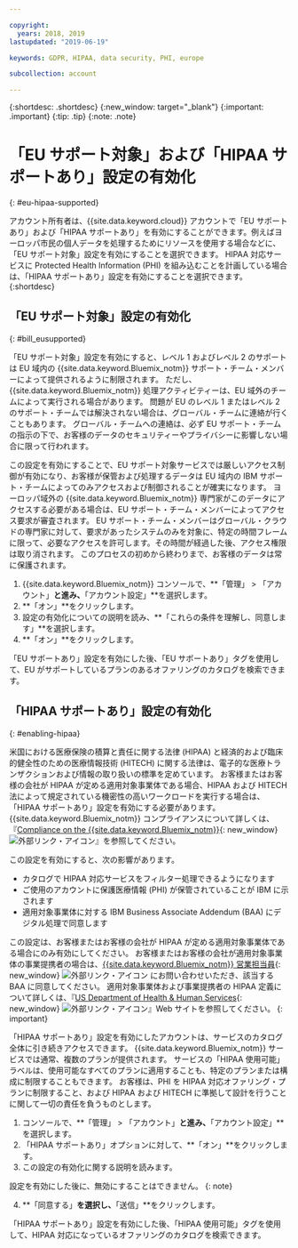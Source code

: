 ```yaml
---

copyright:
  years: 2018, 2019
lastupdated: "2019-06-19"

keywords: GDPR, HIPAA, data security, PHI, europe

subcollection: account

---
```


{:shortdesc: .shortdesc}
{:new_window: target="_blank"}
{:important: .important}
{:tip: .tip}
{:note: .note}

# 「EU サポート対象」および「HIPAA サポートあり」設定の有効化
{: #eu-hipaa-supported}

アカウント所有者は、{{site.data.keyword.cloud}} アカウントで「EU サポートあり」および「HIPAA サポートあり」を有効にすることができます。例えばヨーロッパ市民の個人データを処理するためにリソースを使用する場合などに、「EU サポート対象」設定を有効にすることを選択できます。 HIPAA 対応サービスに Protected Health Information (PHI) を組み込むことを計画している場合は、「HIPAA サポートあり」設定を有効にすることを選択できます。
{:shortdesc}


## 「EU サポート対象」設定の有効化
{: #bill_eusupported}

「EU サポート対象」設定を有効にすると、レベル 1 およびレベル 2 のサポートは EU 域内の {{site.data.keyword.Bluemix_notm}} サポート・チーム・メンバーによって提供されるように制限されます。 ただし、{{site.data.keyword.Bluemix_notm}} 処理アクティビティーは、EU 域外のチームによって実行される場合があります。 問題が EU のレベル 1 またはレベル 2 のサポート・チームでは解決されない場合は、グローバル・チームに連絡が行くこともあります。 グローバル・チームへの連絡は、必ず EU サポート・チームの指示の下で、お客様のデータのセキュリティーやプライバシーに影響しない場合に限って行われます。

この設定を有効にすることで、EU サポート対象サービスでは厳しいアクセス制御が有効になり、お客様が保管および処理するデータは EU 域内の IBM サポート・チームによってのみアクセスおよび制御されることが確実になります。 ヨーロッパ域外の {{site.data.keyword.Bluemix_notm}} 専門家がこのデータにアクセスする必要がある場合は、EU サポート・チーム・メンバーによってアクセス要求が審査されます。 EU サポート・チーム・メンバーはグローバル・クラウドの専門家に対して、要求があったシステムのみを対象に、特定の時間フレームに限って、必要なアクセスを許可します。その時間が経過した後、アクセス権限は取り消されます。 このプロセスの初めから終わりまで、お客様のデータは常に保護されます。

  1. {{site.data.keyword.Bluemix_notm}} コンソールで、**「管理」 > 「アカウント」**と進み、**「アカウント設定」**を選択します。
  2. **「オン」**をクリックします。
  3. 設定の有効化についての説明を読み、**「これらの条件を理解し、同意します」**を選択します。
  4. **「オン」**をクリックします。

   「EU サポートあり」設定を有効にした後、「EU サポートあり」タグを使用して、EU がサポートしているプランのあるオファリングのカタログを検索できます。


## 「HIPAA サポートあり」設定の有効化
{: #enabling-hipaa}

米国における医療保険の積算と責任に関する法律 (HIPAA) と経済的および臨床的健全性のための医療情報技術 (HITECH) に関する法律は、電子的な医療トランザクションおよび情報の取り扱いの標準を定めています。 お客様またはお客様の会社が HIPAA が定める適用対象事業体である場合、HIPAA および HITECH 法によって規定されている機密性の高いワークロードを実行する場合は、「HIPAA サポートあり」設定を有効にする必要があります。 {{site.data.keyword.Bluemix_notm}} コンプライアンスについて詳しくは、『[Compliance on the {{site.data.keyword.Bluemix_notm}}](https://www.ibm.com/cloud/compliance){: new_window} ![外部リンク・アイコン](../icons/launch-glyph.svg "外部リンク・アイコン ")』を参照してください。

この設定を有効にすると、次の影響があります。

* カタログで HIPAA 対応サービスをフィルター処理できるようになります
* ご使用のアカウントに保護医療情報 (PHI) が保管されていることが IBM に示されます
* 適用対象事業体に対する IBM Business Associate Addendum (BAA) にデジタル処理で同意します

この設定は、お客様またはお客様の会社が HIPAA が定める適用対象事業体である場合にのみ有効にしてください。 お客様またはお客様の会社が適用対象事業体の事業提携者の場合は、[{{site.data.keyword.Bluemix_notm}} 営業担当員](https://www.ibm.com/account/reg/us-en/signup?formid=MAIL-wcp){: new_window} ![外部リンク・アイコン](../icons/launch-glyph.svg "外部リンク・アイコン") にお問い合わせいただき、該当する BAA に同意してください。 適用対象事業体および事業提携者の HIPAA 定義について詳しくは、『[US Department of Health & Human Services](https://www.hhs.gov/hipaa/for-professionals/covered-entities/index.html){: new_window} ![外部リンク・アイコン](../icons/launch-glyph.svg "外部リンク・アイコン")』Web サイトを参照してください。
{: important}

「HIPAA サポートあり」設定を有効にしたアカウントは、サービスのカタログ全体に引き続きアクセスできます。 {{site.data.keyword.Bluemix_notm}} サービスでは通常、複数のプランが提供されます。 サービスの「HIPAA 使用可能」ラベルは、使用可能なすべてのプランに適用することも、特定のプランまたは構成に制限することもできます。 お客様は、PHI を HIPAA 対応オファリング・プランに制限すること、および HIPAA および HITECH に準拠して設計を行うことに関して一切の責任を負うものとします。

1. コンソールで、**「管理」 > 「アカウント」**と進み、**「アカウント設定」**を選択します。
2. 「HIPAA サポートあり」オプションに対して、**「オン」**をクリックします。
3. この設定の有効化に関する説明を読みます。

  設定を有効にした後に、無効にすることはできません。
  {: note}

4. **「同意する」**を選択し、**「送信」**をクリックします。

  「HIPAA サポートあり」設定を有効にした後、「HIPAA 使用可能」タグを使用して、HIPAA 対応になっているオファリングのカタログを検索できます。
